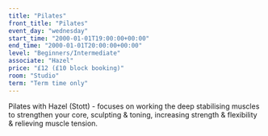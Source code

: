 ```yaml
---
title: "Pilates"
front_title: "Pilates"
event_day: "wednesday"
start_time: "2000-01-01T19:00:00+00:00"
end_time: "2000-01-01T20:00:00+00:00"
level: "Beginners/Intermediate"
associate: "Hazel"
price: "£12 (£10 block booking)"
room: "Studio"
term: "Term time only"
---
```


 Pilates with Hazel (Stott) - focuses on working the deep stabilising muscles to strengthen your core, sculpting & toning, increasing strength & flexibility & relieving muscle tension.